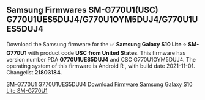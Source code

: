 <h2>Samsung Firmwares SM-G770U1(USC) G770U1UES5DUJ4/G770U1OYM5DUJ4/G770U1UES5DUJ4</h2>
Download the Samsung firmware for the ✅ <strong>Samsung Galaxy S10 Lite </strong> ⭐ <strong>SM-G770U1</strong> with product code <strong>USC</strong> <strong> from United States</strong>. This firmware has version number PDA <strong>G770U1UES5DUJ4</strong> and CSC G770U1OYM5DUJ4. The operating system of this firmware is Android R , with build date 2021-11-01. Changelist <strong>21803184</strong>.


[SM-G770U1](https://samfirm.shop/samsung/model/SM-G770U1)
[G770U1UES5DUJ4](https://samfirm.shop/samsung/pda/G770U1UES5DUJ4)
[Download Firmware Samsung Galaxy S10 Lite SM-G770U1](https://samfirm.shop/samsung/firmware/470106)

